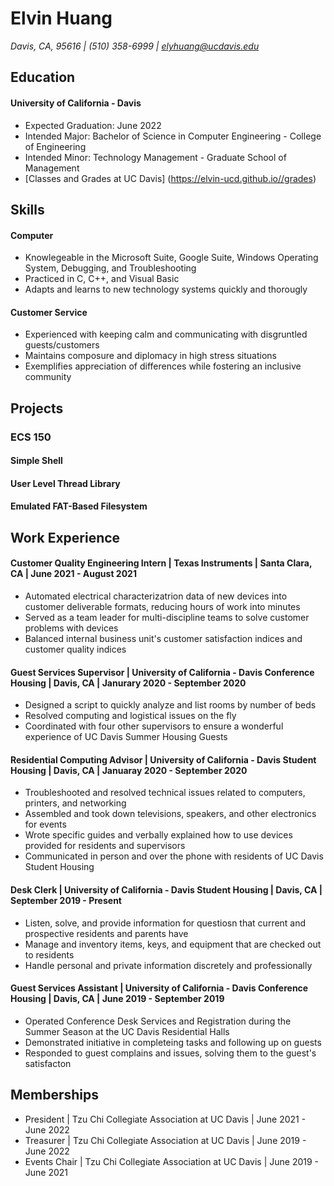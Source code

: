 <!-- ## Welcome to GitHub Pages

You can use the [editor on GitHub](https://github.com/Elvin-UCD/Elvin-UCD.github.io/edit/main/README.md) to maintain and preview the content for your website in Markdown files.

Whenever you commit to this repository, GitHub Pages will run [Jekyll](https://jekyllrb.com/) to rebuild the pages in your site, from the content in your Markdown files.

### Markdown

Markdown is a lightweight and easy-to-use syntax for styling your writing. It includes conventions for

```markdown
Syntax highlighted code block

# Header 1
## Header 2
### Header 3

- Bulleted
- List

1. Numbered
2. List

**Bold** and _Italic_ and `Code` text

[Link](url) and ![Image](src)
```

For more details see [GitHub Flavored Markdown](https://guides.github.com/features/mastering-markdown/).

### Jekyll Themes

Your Pages site will use the layout and styles from the Jekyll theme you have selected in your [repository settings](https://github.com/Elvin-UCD/Elvin-UCD.github.io/settings/pages). The name of this theme is saved in the Jekyll `_config.yml` configuration file.

### Support or Contact

Having trouble with Pages? Check out our [documentation](https://docs.github.com/categories/github-pages-basics/) or [contact support](https://support.github.com/contact) and we’ll help you sort it out. -->

# Elvin Huang
*Davis, CA, 95616 | (510) 358-6999 | [elyhuang@ucdavis.edu](elyhuang@ucdavis.edu)*

## Education
#### University of California - Davis
- Expected Graduation: June 2022
- Intended Major: Bachelor of Science in Computer Engineering - College of Engineering
- Intended Minor: Technology Management - Graduate School of Management
- [Classes and Grades at UC Davis] (https://elvin-ucd.github.io//grades)

<!--
**University of California, Davis - M.S.**
- Expected Graduation: June 2023
- Intended Degree: Master of Science in Computer Engineering
 - College of Engineering
--> 

## Skills
#### Computer
- Knowlegeable in the Microsoft Suite, Google Suite, Windows Operating System, Debugging, and Troubleshooting
- Practiced in C, C++, and Visual Basic
- Adapts and learns to new technology systems quickly and thorougly

#### Customer Service
- Experienced with keeping calm and communicating with disgruntled guests/customers
- Maintains composure and diplomacy in high stress situations
- Exemplifies appreciation of differences while fostering an inclusive community

## Projects
### ECS 150
#### Simple Shell

#### User Level Thread Library

#### Emulated FAT-Based Filesystem

## Work Experience
#### Customer Quality Engineering Intern | Texas Instruments | Santa Clara, CA | June 2021 - August 2021
- Automated electrical characterizatrion data of new devices into customer deliverable formats, reducing hours of work into minutes
- Served as a team leader for multi-discipline teams to solve customer problems with devices
- Balanced internal business unit's customer satisfaction indices and customer quality indices

#### Guest Services Supervisor | University of California - Davis Conference Housing | Davis, CA | Janurary 2020 - September 2020
- Designed a script to quickly analyze and list rooms by number of beds
- Resolved computing and logistical issues on the fly
- Coordinated with four other supervisors to ensure a wonderful experience of UC Davis Summer Housing Guests

#### Residential Computing Advisor | University of California - Davis Student Housing | Davis, CA | Januaray 2020 - September 2020
- Troubleshooted and resolved technical issues related to computers, printers, and networking
- Assembled and took down televisions, speakers, and other electronics for events
- Wrote specific guides and verbally explained how to use devices provided for residents and supervisors
- Communicated in person and over the phone with residents of UC Davis Student Housing

#### Desk Clerk | University of California - Davis Student Housing | Davis, CA | September 2019 - Present
- Listen, solve, and provide information for questiosn that current and prospective residents and parents have
- Manage and inventory items, keys, and equipment that are checked out to residents
- Handle personal and private information discretely and professionally

#### Guest Services Assistant | University of California - Davis Conference Housing | Davis, CA | June 2019 - September 2019
- Operated Conference Desk Services and Registration during the Summer Season at the UC Davis Residential Halls
- Demonstrated initiative in completeing tasks and following up on guests
- Responded to guest complains and issues, solving them to the guest's satisfacton

## Memberships
- President | Tzu Chi Collegiate Association at UC Davis | June 2021 - June 2022
- Treasurer | Tzu Chi Collegiate Association at UC Davis | June 2019 - June 2022
- Events Chair | Tzu Chi Collegiate Association at UC Davis | June 2019 - June 2021
